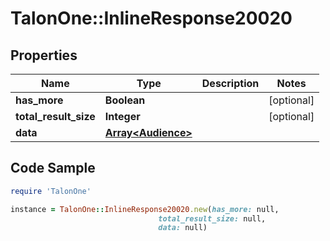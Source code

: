 # TalonOne::InlineResponse20020

## Properties

Name | Type | Description | Notes
------------ | ------------- | ------------- | -------------
**has_more** | **Boolean** |  | [optional] 
**total_result_size** | **Integer** |  | [optional] 
**data** | [**Array&lt;Audience&gt;**](Audience.md) |  | 

## Code Sample

```ruby
require 'TalonOne'

instance = TalonOne::InlineResponse20020.new(has_more: null,
                                 total_result_size: null,
                                 data: null)
```



